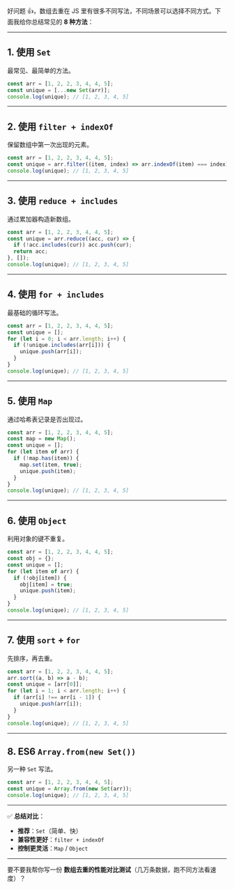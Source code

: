 好问题 👍，数组去重在 JS 里有很多不同写法，不同场景可以选择不同方式。下面我给你总结常见的 **8 种方法**：

---

## 1. **使用 `Set`**

最常见、最简单的方法。

```js
const arr = [1, 2, 2, 3, 4, 4, 5];
const unique = [...new Set(arr)];
console.log(unique); // [1, 2, 3, 4, 5]
```

---

## 2. **使用 `filter + indexOf`**

保留数组中第一次出现的元素。

```js
const arr = [1, 2, 2, 3, 4, 4, 5];
const unique = arr.filter((item, index) => arr.indexOf(item) === index);
console.log(unique); // [1, 2, 3, 4, 5]
```

---

## 3. **使用 `reduce + includes`**

通过累加器构造新数组。

```js
const arr = [1, 2, 2, 3, 4, 4, 5];
const unique = arr.reduce((acc, cur) => {
  if (!acc.includes(cur)) acc.push(cur);
  return acc;
}, []);
console.log(unique); // [1, 2, 3, 4, 5]
```

---

## 4. **使用 `for + includes`**

最基础的循环写法。

```js
const arr = [1, 2, 2, 3, 4, 4, 5];
const unique = [];
for (let i = 0; i < arr.length; i++) {
  if (!unique.includes(arr[i])) {
    unique.push(arr[i]);
  }
}
console.log(unique); // [1, 2, 3, 4, 5]
```

---

## 5. **使用 `Map`**

通过哈希表记录是否出现过。

```js
const arr = [1, 2, 2, 3, 4, 4, 5];
const map = new Map();
const unique = [];
for (let item of arr) {
  if (!map.has(item)) {
    map.set(item, true);
    unique.push(item);
  }
}
console.log(unique); // [1, 2, 3, 4, 5]
```

---

## 6. **使用 `Object`**

利用对象的键不重复。

```js
const arr = [1, 2, 2, 3, 4, 4, 5];
const obj = {};
const unique = [];
for (let item of arr) {
  if (!obj[item]) {
    obj[item] = true;
    unique.push(item);
  }
}
console.log(unique); // [1, 2, 3, 4, 5]
```

---

## 7. **使用 `sort` + `for`**

先排序，再去重。

```js
const arr = [1, 2, 2, 3, 4, 4, 5];
arr.sort((a, b) => a - b);
const unique = [arr[0]];
for (let i = 1; i < arr.length; i++) {
  if (arr[i] !== arr[i - 1]) {
    unique.push(arr[i]);
  }
}
console.log(unique); // [1, 2, 3, 4, 5]
```

---

## 8. **ES6 `Array.from(new Set())`**

另一种 `Set` 写法。

```js
const arr = [1, 2, 2, 3, 4, 4, 5];
const unique = Array.from(new Set(arr));
console.log(unique); // [1, 2, 3, 4, 5]
```

---

✅ **总结对比**：

- **推荐**：`Set`（简单、快）
- **兼容性更好**：`filter + indexOf`
- **控制更灵活**：`Map` / `Object`

---

要不要我帮你写一份 **数组去重的性能对比测试**（几万条数据，跑不同方法看速度）？
